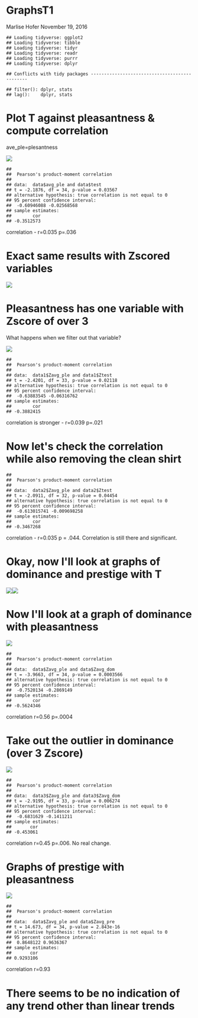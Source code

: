 GraphsT1
================
Marlise Hofer
November 19, 2016

    ## Loading tidyverse: ggplot2
    ## Loading tidyverse: tibble
    ## Loading tidyverse: tidyr
    ## Loading tidyverse: readr
    ## Loading tidyverse: purrr
    ## Loading tidyverse: dplyr

    ## Conflicts with tidy packages ----------------------------------------------

    ## filter(): dplyr, stats
    ## lag():    dplyr, stats

Plot T against pleasantness & compute correlation
=================================================

ave\_ple=plesantness

![](GraphsT1_files/figure-markdown_github/unnamed-chunk-2-1.png)

    ## 
    ##  Pearson's product-moment correlation
    ## 
    ## data:  data$avg_ple and data$test
    ## t = -2.1876, df = 34, p-value = 0.03567
    ## alternative hypothesis: true correlation is not equal to 0
    ## 95 percent confidence interval:
    ##  -0.60946088 -0.02568568
    ## sample estimates:
    ##        cor 
    ## -0.3512573

correlation - r=0.035 p=.036

Exact same results with Zscored variables
=========================================

![](GraphsT1_files/figure-markdown_github/unnamed-chunk-3-1.png)

Pleasantness has one variable with Zscore of over 3
===================================================

What happens when we filter out that variable?

![](GraphsT1_files/figure-markdown_github/unnamed-chunk-4-1.png)

    ## 
    ##  Pearson's product-moment correlation
    ## 
    ## data:  data1$Zavg_ple and data1$Ztest
    ## t = -2.4201, df = 33, p-value = 0.02118
    ## alternative hypothesis: true correlation is not equal to 0
    ## 95 percent confidence interval:
    ##  -0.63883545 -0.06316762
    ## sample estimates:
    ##        cor 
    ## -0.3882415

correlation is stronger - r=0.039 p=.021

Now let's check the correlation while also removing the clean shirt
===================================================================

    ## 
    ##  Pearson's product-moment correlation
    ## 
    ## data:  data2$Zavg_ple and data2$Ztest
    ## t = -2.0911, df = 32, p-value = 0.04454
    ## alternative hypothesis: true correlation is not equal to 0
    ## 95 percent confidence interval:
    ##  -0.613015741 -0.009698258
    ## sample estimates:
    ##        cor 
    ## -0.3467268

correlation - r=0.035 p = .044. Correlation is still there and significant.

Okay, now I'll look at graphs of dominance and prestige with T
==============================================================

![](GraphsT1_files/figure-markdown_github/unnamed-chunk-6-1.png)![](GraphsT1_files/figure-markdown_github/unnamed-chunk-6-2.png)

Now I'll look at a graph of dominance with pleasantness
=======================================================

![](GraphsT1_files/figure-markdown_github/unnamed-chunk-7-1.png)

    ## 
    ##  Pearson's product-moment correlation
    ## 
    ## data:  data$Zavg_ple and data$Zavg_dom
    ## t = -3.9663, df = 34, p-value = 0.0003566
    ## alternative hypothesis: true correlation is not equal to 0
    ## 95 percent confidence interval:
    ##  -0.7520134 -0.2869149
    ## sample estimates:
    ##        cor 
    ## -0.5624346

correlation r=0.56 p=.0004

Take out the outlier in dominance (over 3 Zscore)
=================================================

![](GraphsT1_files/figure-markdown_github/unnamed-chunk-8-1.png)

    ## 
    ##  Pearson's product-moment correlation
    ## 
    ## data:  data3$Zavg_ple and data3$Zavg_dom
    ## t = -2.9195, df = 33, p-value = 0.006274
    ## alternative hypothesis: true correlation is not equal to 0
    ## 95 percent confidence interval:
    ##  -0.6831629 -0.1411211
    ## sample estimates:
    ##       cor 
    ## -0.453061

correlation r=0.45 p=.006. No real change.

Graphs of prestige with pleasantness
====================================

![](GraphsT1_files/figure-markdown_github/unnamed-chunk-9-1.png)

    ## 
    ##  Pearson's product-moment correlation
    ## 
    ## data:  data$Zavg_ple and data$Zavg_pre
    ## t = 14.673, df = 34, p-value = 2.843e-16
    ## alternative hypothesis: true correlation is not equal to 0
    ## 95 percent confidence interval:
    ##  0.8648122 0.9636367
    ## sample estimates:
    ##       cor 
    ## 0.9293106

correlation r=0.93

There seems to be no indication of any trend other than linear trends
=====================================================================
